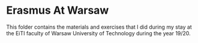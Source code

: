 # Erasmus At Warsaw

This folder contains the materials and exercises that I did during my stay at the EiTI faculty of Warsaw University of Technology during the year 19/20.